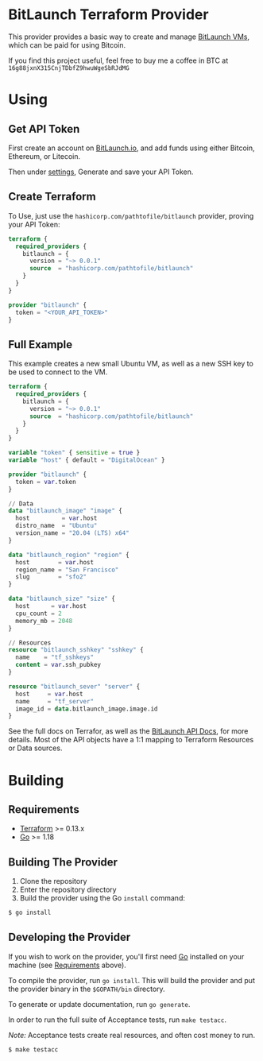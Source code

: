 # BitLaunch Terraform Provider
This provider provides a basic way to create and manage [BitLaunch VMs](https://bitlaunch.io/), which can
be paid for using Bitcoin.

If you find this project useful, feel free to buy me a coffee in BTC at `16g88jxnX315CnjTDbfZ9hwuWgeSbRJdMG`

# Using
## Get API Token
First create an account on [BitLaunch.io](https://bitlaunch.io/), and add funds using
either Bitcoin, Ethereum, or Litecoin.

Then under [settings](https://app.bitlaunch.io/account/api), Generate and save your API Token.


## Create Terraform
To Use, just use the `hashicorp.com/pathtofile/bitlaunch` provider, proving your API Token:
```terraform
terraform {
  required_providers {
    bitlaunch = {
      version = "~> 0.0.1"
      source  = "hashicorp.com/pathtofile/bitlaunch"
    }
  }
}

provider "bitlaunch" {
  token = "<YOUR_API_TOKEN>"
}
```

## Full Example
This example creates a new small Ubuntu VM, as well as a new SSH key
to be used to connect to the VM.
```terraform
terraform {
  required_providers {
    bitlaunch = {
      version = "~> 0.0.1"
      source  = "hashicorp.com/pathtofile/bitlaunch"
    }
  }
}

variable "token" { sensitive = true }
variable "host" { default = "DigitalOcean" }

provider "bitlaunch" {
  token = var.token
}

// Data
data "bitlaunch_image" "image" {
  host         = var.host
  distro_name  = "Ubuntu"
  version_name = "20.04 (LTS) x64"
}

data "bitlaunch_region" "region" {
  host        = var.host
  region_name = "San Francisco"
  slug        = "sfo2"
}

data "bitlaunch_size" "size" {
  host      = var.host
  cpu_count = 2
  memory_mb = 2048
}

// Resources
resource "bitlaunch_sshkey" "sshkey" {
  name    = "tf_sshkeys"
  content = var.ssh_pubkey
}

resource "bitlaunch_sever" "server" {
  host     = var.host
  name     = "tf_server"
  image_id = data.bitlaunch_image.image.id
}
```

See the full docs on Terrafor, as well as the [BitLaunch API Docs](https://developers.bitlaunch.io/reference),
for more details. Most of the API objects have a 1:1 mapping to Terraform Resources or Data sources.

# Building
## Requirements
-	[Terraform](https://www.terraform.io/downloads.html) >= 0.13.x
-	[Go](https://golang.org/doc/install) >= 1.18

## Building The Provider
1. Clone the repository
1. Enter the repository directory
1. Build the provider using the Go `install` command: 
```sh
$ go install
```

## Developing the Provider
If you wish to work on the provider, you'll first need [Go](http://www.golang.org) installed on your machine (see [Requirements](#requirements) above).

To compile the provider, run `go install`. This will build the provider and put the provider binary in the `$GOPATH/bin` directory.

To generate or update documentation, run `go generate`.

In order to run the full suite of Acceptance tests, run `make testacc`.

*Note:* Acceptance tests create real resources, and often cost money to run.

```sh
$ make testacc
```
